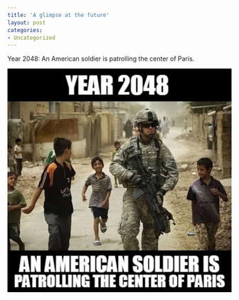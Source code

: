 ```yaml
---
title: 'A glimpse at the future'
layout: post
categories:
- Uncategorized
---
```


Year 2048: An American soldier is patrolling the center of Paris.

![A glimpse at the future](/assets/img/2018/07/troops-in-paris.jpg)
